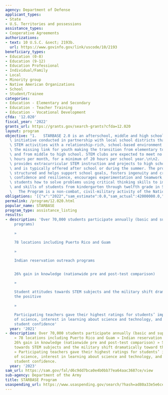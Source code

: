 ```yaml
---
agency: Department of Defense
applicant_types:
- State
- U.S. Territories and possessions
assistance_types:
- Cooperative Agreements
authorizations:
- text: 10 U.S.C. &sect; 2193b.
  url: https://www.govinfo.gov/link/uscode/10/2193
beneficiary_types:
- Education (0-8)
- Education (9-12)
- Education Professional
- Individual/Family
- Local
- Minority group
- Native American Organizations
- School
- Student/Trainee
categories:
- Education - Elementary and Secondary
- Education - Teacher Training
- Education - Vocational Development
cfda: '12.020'
fiscal_year: '2022'
grants_url: https://grants.gov/search-grants?cfda=12.020
layout: program
objective: "1.   STARBASE 2.0 is an afterschool, middle and high school mentoring\
  \ initiative conducted in partnership with local school districts that combines\
  \ STEM activities with a relationship-rich, school-based environment to provide\
  \ the missing link for youth making the transition from elementary to middle school,\
  \ and from middle to high school. STEM clubs are expected to meet no less than four\
  \ hours per month, for a minimum of 20 hours per school year.\n\n2.   STARBASE 3.0\
  \ provides extracurricular STEM instruction and projects to high school students\
  \ and is typically offered after school or during the summer. The program is highly\
  \ structured and helps support school goals, fosters ingenuity and creativity, builds\
  \ confidence and resilience, encourages experimentation and teamwork, and teaches\
  \ students how to solve problems using critical thinking skills to improve knowledge\
  \ and skills of students from kindergarten through twelfth grade in STEM. \n\n3.\
  \   The Program is a non-combat, civil-military activity of the National Guard"
obligations: '[{"x":"2022","sam_estimate":0.0,"sam_actual":42000000.0,"usa_spending_actual":0.0},{"x":"2023","sam_estimate":50000000.0,"sam_actual":0.0,"usa_spending_actual":8236463.25},{"x":"2024","sam_estimate":53000000.0,"sam_actual":0.0,"usa_spending_actual":18720656.85}]'
permalink: /program/12.020.html
popular_name: STARBASE
program_type: assistance_listing
results:
- description: 'Over 70,000 students participate annually (basic and supplemental
    programs)

    »

    78 locations including Puerto Rico and Guam

    »

    Indian reservation outreach programs


    26% gain in knowledge (nationwide pre and post-test comparison)

    »

    Student attitudes towards STEM subjects and the military shift dramatically toward
    the positive

    »

    Participating teachers gave their highest ratings for students’ improved understanding
    of science, interest in learning about science and technology, and increases in
    student confidence'
  year: '2021'
- description: Over 70,000 students participate annually (basic and supplemental programs)
    » 78 locations including Puerto Rico and Guam » Indian reservation outreach programs
    26% gain in knowledge (nationwide pre and post-test comparison) » Student attitudes
    towards STEM subjects and the military shift dramatically toward the positive
    » Participating teachers gave their highest ratings for students’ improved understanding
    of science, interest in learning about science and technology, and increases in
    student confidence.
  year: '2023'
sam_url: https://sam.gov/fal/d6c9dd7bca0e4b0bb77ea64aac3687ce/view
sub-agency: Department of the Army
title: STARBASE Program
usaspending_url: https://www.usaspending.gov/search/?hash=ad80a33e5e6ce079ca902ba71186bd84
---
```

